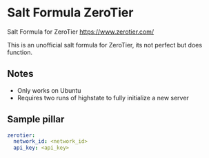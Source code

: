 # Salt Formula ZeroTier

Salt Formula for ZeroTier https://www.zerotier.com/

This is an unofficial salt formula for ZeroTier, its not perfect but does function.

## Notes

* Only works on Ubuntu
* Requires two runs of highstate to fully initialize a new server

## Sample pillar

```yaml
zerotier:
  network_id: <network_id>
  api_key: <api_key>
```